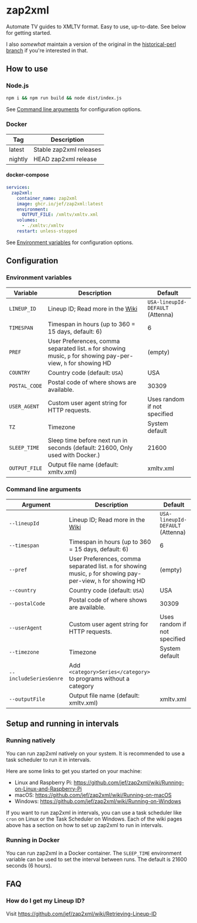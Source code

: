 # zap2xml

Automate TV guides to XMLTV format. Easy to use, up-to-date. See below for getting started.

I also _somewhat_ maintain a version of the original in the [historical-perl branch](https://github.com/jef/zap2xml/tree/historical-perl) if you're interested in that.

## How to use

### Node.js

```bash
npm i && npm run build && node dist/index.js
```

See [Command line arguments](#command-line-arguments) for configuration options.

### Docker

| Tag     | Description             |
| ------- | ----------------------- |
| latest  | Stable zap2xml releases |
| nightly | HEAD zap2xml release    |

#### docker-compose

```yaml
services:
  zap2xml:
    container_name: zap2xml
    image: ghcr.io/jef/zap2xml:latest
    environment:
      OUTPUT_FILE: /xmltv/xmltv.xml
    volumes:
      - ./xmltv:/xmltv
    restart: unless-stopped
```

See [Environment variables](#environment-variables) for configuration options.

## Configuration

### Environment variables

| Variable      | Description                                                                                                     | Default                          |
| ------------- | --------------------------------------------------------------------------------------------------------------- | -------------------------------- |
| `LINEUP_ID`   | Lineup ID; Read more in the [Wiki](https://github.com/jef/zap2xml/wiki/Retrieving-Lineup-ID)                    | `USA-lineupId-DEFAULT` (Attenna) |
| `TIMESPAN`    | Timespan in hours (up to 360 = 15 days, default: 6)                                                             | 6                                |
| `PREF`        | User Preferences, comma separated list. `m` for showing music, `p` for showing pay-per-view, `h` for showing HD | (empty)                          |
| `COUNTRY`     | Country code (default: `USA`)                                                                                   | USA                              |
| `POSTAL_CODE` | Postal code of where shows are available.                                                                       | 30309                            |
| `USER_AGENT`  | Custom user agent string for HTTP requests.                                                                     | Uses random if not specified     |
| `TZ`          | Timezone                                                                                                        | System default                   |
| `SLEEP_TIME`  | Sleep time before next run in seconds (default: 21600, Only used with Docker.)                                  | 21600                            |
| `OUTPUT_FILE` | Output file name (default: xmltv.xml)                                                                           | xmltv.xml                        |

### Command line arguments

| Argument       | Description                                                                                                     | Default                          |
| -------------- | --------------------------------------------------------------------------------------------------------------- | -------------------------------- |
| `--lineupId`   | Lineup ID; Read more in the [Wiki](https://github.com/jef/zap2xml/wiki/Retrieving-Lineup-ID)                    | `USA-lineupId-DEFAULT` (Attenna) |
| `--timespan`   | Timespan in hours (up to 360 = 15 days, default: 6)                                                             | 6                                |
| `--pref`       | User Preferences, comma separated list. `m` for showing music, `p` for showing pay-per-view, `h` for showing HD | (empty)                          |
| `--country`    | Country code (default: `USA`)                                                                                   | USA                              |
| `--postalCode` | Postal code of where shows are available.                                                                       | 30309                            |
| `--userAgent`  | Custom user agent string for HTTP requests.                                                                     | Uses random if not specified     |
| `--timezone`   | Timezone                                                                                                        | System default                   |
| `--includeSeriesGenre`   | Add `<category>Series</category>` to programs without a category                                      |                                  |
| `--outputFile` | Output file name (default: xmltv.xml)                                                                           | xmltv.xml                        |

## Setup and running in intervals

### Running natively

You can run zap2xml natively on your system. It is recommended to use a task scheduler to run it in intervals.

Here are some links to get you started on your machine:

- Linux and Raspberry Pi: https://github.com/jef/zap2xml/wiki/Running-on-Linux-and-Raspberry-Pi
- macOS: https://github.com/jef/zap2xml/wiki/Running-on-macOS
- Windows: https://github.com/jef/zap2xml/wiki/Running-on-Windows

If you want to run zap2xml in intervals, you can use a task scheduler like `cron` on Linux or the Task Scheduler on Windows. Each of the wiki pages above has a section on how to set up zap2xml to run in intervals.

### Running in Docker

You can run zap2xml in a Docker container. The `SLEEP_TIME` environment variable can be used to set the interval between runs. The default is 21600 seconds (6 hours).

## FAQ

### How do I get my Lineup ID?

Visit https://github.com/jef/zap2xml/wiki/Retrieving-Lineup-ID
